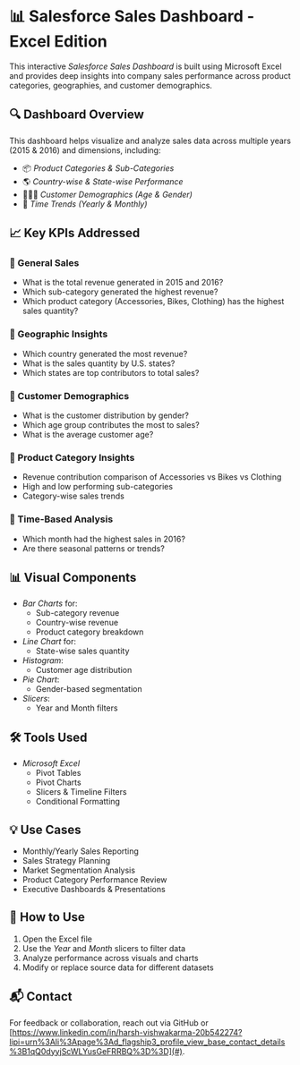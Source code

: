 # 📊 Salesforce Sales Dashboard - Excel Edition

This interactive *Salesforce Sales Dashboard* is built using Microsoft Excel and provides deep insights into company sales performance across product categories, geographies, and customer demographics.


## 🔍 Dashboard Overview

This dashboard helps visualize and analyze sales data across multiple years (2015 & 2016) and dimensions, including:

- 📦 *Product Categories & Sub-Categories*
- 🌎 *Country-wise & State-wise Performance*
- 🧑‍🤝‍🧑 *Customer Demographics (Age & Gender)*
- 📅 *Time Trends (Yearly & Monthly)*


## 📈 Key KPIs Addressed

### 🔹 General Sales
- What is the total revenue generated in 2015 and 2016?
- Which sub-category generated the highest revenue?
- Which product category (Accessories, Bikes, Clothing) has the highest sales quantity?

### 🔹 Geographic Insights
- Which country generated the most revenue?
- What is the sales quantity by U.S. states?
- Which states are top contributors to total sales?

### 🔹 Customer Demographics
- What is the customer distribution by gender?
- Which age group contributes the most to sales?
- What is the average customer age?

### 🔹 Product Category Insights
- Revenue contribution comparison of Accessories vs Bikes vs Clothing
- High and low performing sub-categories
- Category-wise sales trends

### 🔹 Time-Based Analysis
- Which month had the highest sales in 2016?
- Are there seasonal patterns or trends?


## 📊 Visual Components

- *Bar Charts* for:
  - Sub-category revenue
  - Country-wise revenue
  - Product category breakdown
- *Line Chart* for:
  - State-wise sales quantity
- *Histogram*:
  - Customer age distribution
- *Pie Chart*:
  - Gender-based segmentation
- *Slicers*:
  - Year and Month filters


## 🛠 Tools Used

- *Microsoft Excel*
  - Pivot Tables
  - Pivot Charts
  - Slicers & Timeline Filters
  - Conditional Formatting


## 💡 Use Cases

- Monthly/Yearly Sales Reporting
- Sales Strategy Planning
- Market Segmentation Analysis
- Product Category Performance Review
- Executive Dashboards & Presentations


## 📎 How to Use

1. Open the Excel file
2. Use the *Year* and *Month* slicers to filter data
3. Analyze performance across visuals and charts
4. Modify or replace source data for different datasets


## 📬 Contact

For feedback or collaboration, reach out via GitHub or [https://www.linkedin.com/in/harsh-vishwakarma-20b542274?lipi=urn%3Ali%3Apage%3Ad_flagship3_profile_view_base_contact_details%3B1qQ0dyyjScWLYusGeFRRBQ%3D%3D](#).


